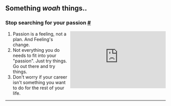 ## Something _woah_ things..

### Stop searching for your passion [#](#stop-passion-searching)

<iframe align="right"  width="300" height="180"  src="https://www.youtube.com/embed/6MBaFL7sCb8" title="YouTube video player" frameborder="0" allow="accelerometer; autoplay; clipboard-write; encrypted-media; gyroscope; picture-in-picture" allowfullscreen></iframe>

1. Passion is a feeling, not a plan. And Feeling's change.
2. Not everything you do needs to fit into your "passion". Just try things. Go out there and try things.
3. Don't worry if your career isn't something you want to do for the rest of your life.

---

